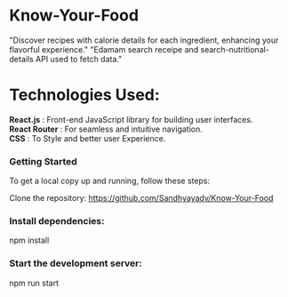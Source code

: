 # Know-Your-Food

"Discover recipes with calorie details for each ingredient, enhancing your flavorful experience."
"Edamam search receipe and search-nutritional-details API used to fetch data."
# Technologies Used:

<b>React.js</b> : Front-end JavaScript library for building user interfaces.<br>
<b>React Router</b> : For seamless and intuitive navigation.<br>
<b>CSS</b> : To Style and better user Experience.<br>

### Getting Started
To get a local copy up and running, follow these steps:

Clone the repository: https://github.com/Sandhyayadv/Know-Your-Food

### Install dependencies:
npm install
### Start the development server:
npm run start
